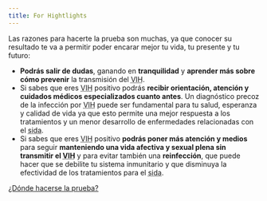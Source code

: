 ```yaml
---
title: For Hightlights
---
```


Las razones para hacerte la prueba son muchas, ya que conocer su resultado te va a permitir poder encarar mejor tu vida, tu presente y tu futuro:

* **Podrás salir de dudas**, ganando en **tranquilidad** y **aprender más sobre cómo prevenir** la transmisión del <acronym title="Virus de inmunodeficiencia humana">VIH</acronym>.
* Si sabes que eres <acronym title="Virus de inmunodeficiencia humana">VIH</acronym> positivo podrás **recibir orientación, atención y cuidados médicos especializados cuanto antes**. Un diagnóstico precoz de la infección por <acronym title="Virus de inmunodeficiencia humana">VIH</acronym> puede ser fundamental para tu salud, esperanza y calidad de vida ya que esto permite una mejor respuesta a los tratamientos y un menor desarrollo de enfermedades relacionadas con el <acronym title="Síndrome de inmunodeficiencia adquirida">sida</acronym>.
* Si sabes que eres <acronym title="Virus de inmunodeficiencia humana">VIH</acronym> positivo **podrás poner más atención y medios** para seguir **manteniendo una vida afectiva y sexual plena sin transmitir el <acronym title="Virus de inmunodeficiencia humana">VIH</acronym>** y para evitar también una **reinfección**, que puede hacer que se debilite tu sistema inmunitario y que disminuya la efectividad de los tratamientos para el <acronym title="Síndrome de inmunodeficiencia adquirida">sida</acronym>.

[¿Dónde hacerse la prueba? <i class="fa fa-chevron-circle-right" aria-hidden="true"></i>](/donde-prueba-vih-asturias.html?classes=button,primary)

